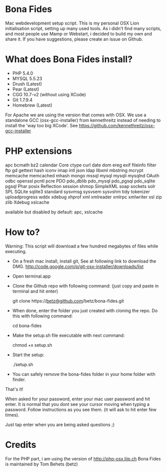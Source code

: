 Bona Fides
==========

Mac webdevelopment setup script.
This is my personal OSX Lion initialisation script, setting up many used tools.
As i didn't find many scripts, and most people use Mamp or Webstart, i decided to build my own and share it.
If you have suggestions, please create an issue on Github.

What does Bona Fides install?
=============================
- PHP 5.4.0
- MYSQL 5.5.23
- Drush (Latest)
- Pear (Latest)
- CGG 10.7-v2 (without using XCode)
- Git 1.7.9.4
- Homebrew (Latest)

For Apache we are using the version that comes with OSX.
We use a standalone GCC (osx-gcc-installer) from kennethreitz instead of needing to install the 'way too big XCode'.
See https://github.com/kennethreitz/osx-gcc-installer

PHP extensions
==============
apc
bcmath 
bz2 
calendar 
Core 
ctype 
curl 
date 
dom 
ereg 
exif 
fileinfo 
filter 
ftp gd 
gettext 
hash iconv 
imap 
intl 
json 
ldap 
libxml 
mbstring 
mcrypt 
memcache 
memcached 
mhash 
mongo 
mssql 
mysql 
mysqli 
mysqlnd 
OAuth 
odbc 
openssl 
pcntl 
pcre 
PDO 
pdo_dblib 
pdo_mysql 
pdo_pgsql 
pdo_sqlite 
pgsql 
Phar 
posix 
Reflection 
session 
shmop 
SimpleXML 
soap 
sockets 
solr 
SPL 
SQLite 
sqlite3 
standard 
sysvmsg 
sysvsem 
sysvshm 
tidy 
tokenizer 
uploadprogress 
wddx 
xdebug 
xhprof 
xml 
xmlreader 
xmlrpc 
xmlwriter 
xsl 
zip 
zlib 
Xdebug
xslcache

available but disabled by default: apc, xslcache

How to?
=======

Warning: This script will download a few hundred megabytes of files while executing.


- On a fresh mac install, install git, See at following link to download the DMG. http://code.google.com/p/git-osx-installer/downloads/list
- Open terminal.app
- Clone the Github repo with following command: (just copy and paste in terminal and hit enter)
 
  git clone https://betz@github.com/betz/bona-fides.git

- When done, enter the folder you just created with cloning the repo. Do this with following command:
 
  cd bona-fides

- Make the setup.sh file executable with next command:

  chmod +x setup.sh

- Start the setup:

  ./setup.sh
  
- You can safely remove the bona-fides folder in your home folder with finder.

That's it!


When asked for your password, enter your mac user password and hit enter.
It is normal that you dont see your cursor moving when typing a password.
Follow instructions as you see them. (it will ask to hit enter few times).

Just tap enter when you are being asked questions ;) 

Credits
=======
For the PHP part, i am using the version of http://php-osx.liip.ch
Bona Fides is maintained by Tom Behets (betz)

